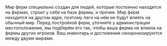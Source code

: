 Мир ферм специально создан для людей, которые постоянно находятся на фермах, строит у себя на базе фермы, и прочее.
Мир ферм находится на другом ядре, поэтому лаги на нём не будут влиять на обычный мир.
Перед постройкой ферм, уточните у администрации местоположение, мы подберём его так, чтобы ваша ферма не влияла на фермы других игроков.
Ваш инвентарь и достижения синхронизируются между двумя мирами.
